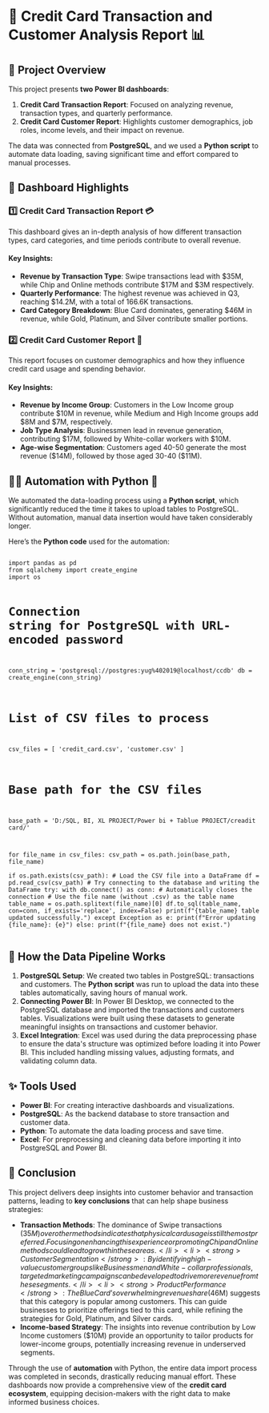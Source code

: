 
<!DOCTYPE html>
<html lang="en">
<head>
    <meta charset="UTF-8">
    <meta name="viewport" content="width=device-width, initial-scale=1.0">
</head>
<body>
    <h1>🏦 Credit Card Transaction and Customer Analysis Report 📊</h1>
    <h2>📌 Project Overview</h2>
    <p>
        This project presents <strong>two Power BI dashboards</strong>:
    </p>
    <ol>
        <li><strong>Credit Card Transaction Report</strong>: Focused on analyzing revenue, transaction types, and quarterly performance.</li>
        <li><strong>Credit Card Customer Report</strong>: Highlights customer demographics, job roles, income levels, and their impact on revenue.</li>
    </ol>
    <p>
        The data was connected from <strong>PostgreSQL</strong>, and we used a <strong>Python script</strong> to automate data loading, saving significant time and effort compared to manual processes.
    </p>
    <h2>🚀 Dashboard Highlights</h2>
    <h3>1️⃣ Credit Card Transaction Report 💳</h3>
    <p>
        This dashboard gives an in-depth analysis of how different transaction types, card categories, and time periods contribute to overall revenue.
    </p>
    <h4>Key Insights:</h4>
    <ul>
        <li><strong>Revenue by Transaction Type</strong>: Swipe transactions lead with $35M, while Chip and Online methods contribute $17M and $3M respectively.</li>
        <li><strong>Quarterly Performance</strong>: The highest revenue was achieved in Q3, reaching $14.2M, with a total of 166.6K transactions.</li>
        <li><strong>Card Category Breakdown</strong>: Blue Card dominates, generating $46M in revenue, while Gold, Platinum, and Silver contribute smaller portions.</li>
    </ul>
    <h3>2️⃣ Credit Card Customer Report 👥</h3>
    <p>
        This report focuses on customer demographics and how they influence credit card usage and spending behavior.
    </p>
    <h4>Key Insights:</h4>
    <ul>
        <li><strong>Revenue by Income Group</strong>: Customers in the Low Income group contribute $10M in revenue, while Medium and High Income groups add $8M and $7M, respectively.</li>
        <li><strong>Job Type Analysis</strong>: Businessmen lead in revenue generation, contributing $17M, followed by White-collar workers with $10M.</li>
        <li><strong>Age-wise Segmentation</strong>: Customers aged 40-50 generate the most revenue ($14M), followed by those aged 30-40 ($11M).</li>
    </ul>
    <h2>🧑‍💻 Automation with Python 🐍</h2>
    <p>
        We automated the data-loading process using a <strong>Python script</strong>, which significantly reduced the time it takes to upload tables to PostgreSQL. Without automation, manual data insertion would have taken considerably longer.
    </p>
    <p>Here’s the <strong>Python code</strong> used for the automation:</p>
    <pre><code>
import pandas as pd
from sqlalchemy import create_engine
import os

# Connection string for PostgreSQL with URL-encoded password
conn_string = 'postgresql://postgres:yug%402019@localhost/ccdb'
db = create_engine(conn_string)

# List of CSV files to process
csv_files = [
    'credit_card.csv',
    'customer.csv'
]

# Base path for the CSV files
base_path = 'D:/SQL, BI, XL PROJECT/Power bi + Tablue PROJECT/creadit card/'

for file_name in csv_files:
    csv_path = os.path.join(base_path, file_name)    
    if os.path.exists(csv_path):
        # Load the CSV file into a DataFrame
        df = pd.read_csv(csv_path)
        # Try connecting to the database and writing the DataFrame
        try:
            with db.connect() as conn:  # Automatically closes the connection
                # Use the file name (without .csv) as the table name
                table_name = os.path.splitext(file_name)[0]
                df.to_sql(table_name, con=conn, if_exists='replace', index=False)
                print(f"{table_name} table updated successfully.")
        except Exception as e:
            print(f"Error updating {file_name}: {e}")
    else:
        print(f"{file_name} does not exist.")
    </code></pre>
    <h2>🔗 How the Data Pipeline Works</h2>
    <ol>
        <li><strong>PostgreSQL Setup</strong>: We created two tables in PostgreSQL: transactions and customers. The <strong>Python script</strong> was run to upload the data into these tables automatically, saving hours of manual work.</li>
        <li><strong>Connecting Power BI</strong>: In Power BI Desktop, we connected to the PostgreSQL database and imported the transactions and customers tables. Visualizations were built using these datasets to generate meaningful insights on transactions and customer behavior.</li>
        <li><strong>Excel Integration</strong>: Excel was used during the data preprocessing phase to ensure the data's structure was optimized before loading it into Power BI. This included handling missing values, adjusting formats, and validating column data.</li>
    </ol>
    <h2>✨ Tools Used</h2>
    <ul>
        <li><strong>Power BI</strong>: For creating interactive dashboards and visualizations.</li>
        <li><strong>PostgreSQL</strong>: As the backend database to store transaction and customer data.</li>
        <li><strong>Python</strong>: To automate the data loading process and save time.</li>
        <li><strong>Excel</strong>: For preprocessing and cleaning data before importing it into PostgreSQL and Power BI.</li>
    </ul>
    <h2>📜 Conclusion</h2>
    <p>
        This project delivers deep insights into customer behavior and transaction patterns, leading to <strong>key conclusions</strong> that can help shape business strategies:
    </p>
    <ul>
        <li><strong>Transaction Methods</strong>: The dominance of Swipe transactions ($35M) over other methods indicates that physical card usage is still the most preferred. Focusing on enhancing this experience or promoting Chip and Online methods could lead to growth in these areas.</li>
        <li><strong>Customer Segmentation</strong>: By identifying high-value customer groups like Businessmen and White-collar professionals, targeted marketing campaigns can be developed to drive more revenue from these segments.</li>
        <li><strong>Product Performance</strong>: The Blue Card’s overwhelming revenue share ($46M) suggests that this category is popular among customers. This can guide businesses to prioritize offerings tied to this card, while refining the strategies for Gold, Platinum, and Silver cards.</li>
        <li><strong>Income-based Strategy</strong>: The insights into revenue contribution by Low Income customers ($10M) provide an opportunity to tailor products for lower-income groups, potentially increasing revenue in underserved segments.</li>
    </ul>
    <p>
        Through the use of <strong>automation</strong> with Python, the entire data import process was completed in seconds, drastically reducing manual effort. These dashboards now provide a comprehensive view of the <strong>credit card ecosystem</strong>, equipping decision-makers with the right data to make informed business choices.
    </p>

</body>
</html>
